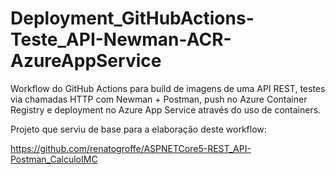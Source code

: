 # Deployment_GitHubActions-Teste_API-Newman-ACR-AzureAppService
Workflow do GitHub Actions para build de imagens de uma API REST, testes via chamadas HTTP com Newman + Postman, push no Azure Container Registry e deployment no Azure App Service através do uso de containers.

Projeto que serviu de base para a elaboração deste workflow:

https://github.com/renatogroffe/ASPNETCore5-REST_API-Postman_CalculoIMC